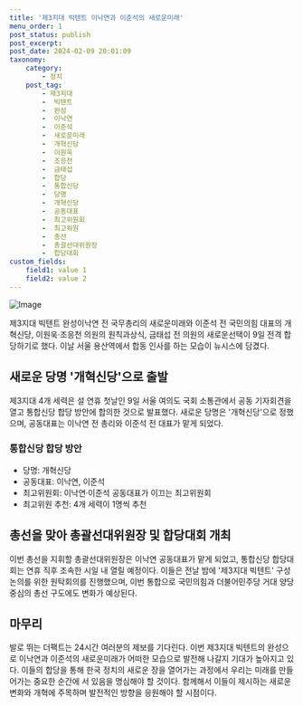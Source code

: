 ```yaml
---
title: '제3지대 빅텐트 이낙연과 이준석의 새로운미래'
menu_order: 1
post_status: publish
post_excerpt: 
post_date: 2024-02-09 20:01:09
taxonomy:
    category:
        - 정치
    post_tag:
        - 제3지대
        -  빅텐트
        -  완성
        -  이낙연
        -  이준석
        -  새로운미래
        -  개혁신당
        -  이원욱
        -  조응천
        -  금태섭
        -  합당
        -  통합신당
        -  당명
        -  개혁신당
        -  공동대표
        -  최고위원회
        -  최고위원
        -  총선
        -  총괄선대위원장
        -  합당대회
custom_fields:
    field1: value 1
    field2: value 2
---
```


![Image](https://imgnews.pstatic.net/image/629/2024/02/09/202473001707463255_20240209164702279.jpg?type=w647)

제3지대 빅텐트 완성이낙연 전 국무총리의 새로운미래와 이준석 전 국민의힘 대표의 개혁신당, 이원욱·조응천 의원의 원칙과상식, 금태섭 전 의원의 새로운선택이 9일 전격 합당하기로 했다. 이날 서울 용산역에서 합동 인사를 하는 모습이 뉴시스에 담겼다.
## 새로운 당명 '개혁신당'으로 출발
제3지대 4개 세력은 설 연휴 첫날인 9일 서울 여의도 국회 소통관에서 공동 기자회견을 열고 통합신당 합당 방안에 합의한 것으로 발표했다. 새로운 당명은 '개혁신당'으로 정했으며, 공동대표는 이낙연 전 총리와 이준석 전 대표가 맡게 되었다.
### 통합신당 합당 방안
- 당명: 개혁신당
- 공동대표: 이낙연, 이준석
- 최고위원회: 이낙연·이준석 공동대표가 이끄는 최고위원회
- 최고위원 추천: 4개 세력이 1명씩 추천
## 총선을 맞아 총괄선대위원장 및 합당대회 개최
이번 총선을 지휘할 총괄선대위원장은 이낙연 공동대표가 맡게 되었고, 통합신당 합당대회는 연휴 직후 조속한 시일 내 열릴 예정이다. 이들은 전날 밤에 '제3지대 빅텐트' 구성 논의를 위한 원탁회의를 진행했으며, 이번 통합으로 국민의힘과 더불어민주당 거대 양당 중심의 총선 구도에도 변화가 예상된다.
## 마무리
발로 뛰는 더팩트는 24시간 여러분의 제보를 기다린다. 이번 제3지대 빅텐트의 완성으로 이낙연과 이준석의 새로운미래가 어떠한 모습으로 발전해 나갈지 기대가 높아지고 있다. 이들의 합당을 통해 한국 정치의 새로운 장을 열어가는 과정에서 우리는 미래를 만들어가는 중요한 순간에 서 있음을 명심해야 할 것이다. 함께해서 이들이 제시하는 새로운 변화와 개혁에 주목하며 발전적인 방향을 응원해야 할 시점이다.

